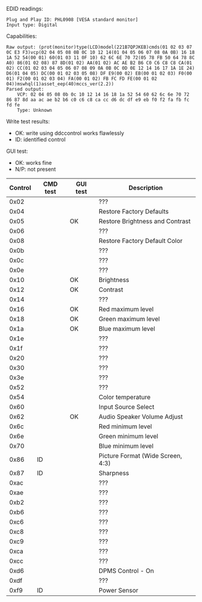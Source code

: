 EDID readings:

```
Plug and Play ID: PHL0908 [VESA standard monitor]
Input type: Digital
```

Capabilities:
```
Raw output: (prot(monitor)type(LCD)model(221B7QPJKEB)cmds(01 02 03 07 0C E3 F3)vcp(02 04 05 08 0B 0C 10 12 14(01 04 05 06 07 08 0A 0B) 16 18 1A 52 54(00 01) 60(01 03 11 0F 10) 62 6C 6E 70 72(05 78 FB 50 64 78 8C A0) 86(01 02 08) 87 8D(01 02) AA(01 02) AC AE B2 B6 C0 C6 C8 C8 CA(01 02) CC(01 02 03 04 05 06 07 08 09 0A 0B 0C 0D 0E 12 14 16 17 1A 1E 24) D6(01 04 05) DC(00 01 02 03 05 08) DF E9(00 02) EB(00 01 02 03) F0(00 01) F2(00 01 02 03 04) FA(00 01 02) FB FC FD FE(00 01 02 04))mswhql(1)asset_eep(40)mccs_ver(2.2))
Parsed output: 
	VCP: 02 04 05 08 0b 0c 10 12 14 16 18 1a 52 54 60 62 6c 6e 70 72 86 87 8d aa ac ae b2 b6 c0 c6 c8 ca cc d6 dc df e9 eb f0 f2 fa fb fc fd fe 
	Type: Unknown
```

Write test results:

* OK: write using ddccontrol works flawlessly
* ID: identified control

GUI test:

* OK: works fine
* N/P: not present


| Control | CMD test | GUI test | Description                       |
| ------- | -------- | -------- | --------------------------------- |
| 0x02    |          |          | ???                               |
| 0x04    |          |          | Restore Factory Defaults          |
| 0x05    |          | OK       | Restore Brightness and Contrast   |
| 0x06    |          |          | ???                               |
| 0x08    |          |          | Restore Factory Default Color     |
| 0x0b    |          |          | ???                               |
| 0x0c    |          |          | ???                               |
| 0x0e    |          |          | ???                               |
| 0x10    |          | OK       | Brightness                        |
| 0x12    |          | OK       | Contrast                          |
| 0x14    |          |          | ???                               |
| 0x16    |          | OK       | Red maximum level                 |
| 0x18    |          | OK       | Green maximum level               |
| 0x1a    |          | OK       | Blue maximum level                |
| 0x1e    |          |          | ???                               |
| 0x1f    |          |          | ???                               |
| 0x20    |          |          | ???                               |
| 0x30    |          |          | ???                               |
| 0x3e    |          |          | ???                               |
| 0x52    |          |          | ???                               |
| 0x54    |          |          | Color temperature                 |
| 0x60    |          |          | Input Source Select               |
| 0x62    |          | OK       | Audio Speaker Volume Adjust       |
| 0x6c    |          |          | Red minimum level                 |
| 0x6e    |          |          | Green minimum level               |
| 0x70    |          |          | Blue minimum level                |
| 0x86    | ID       |          | Picture Format (Wide Screen, 4:3) |
| 0x87    | ID       |          | Sharpness                         |
| 0xac    |          |          | ???                               |
| 0xae    |          |          | ???                               |
| 0xb2    |          |          | ???                               |
| 0xb6    |          |          | ???                               |
| 0xc6    |          |          | ???                               |
| 0xc8    |          |          | ???                               |
| 0xc9    |          |          | ???                               |
| 0xca    |          |          | ???                               |
| 0xcc    |          |          | ???                               |
| 0xd6    |          |          | DPMS Control - On                 |
| 0xdf    |          |          | ???                               |
| 0xf9    | ID       |          | Power Sensor                      |
